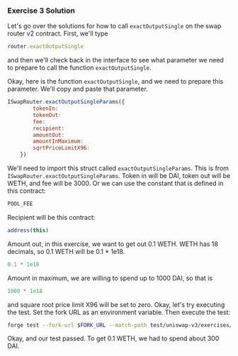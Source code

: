 ### Exercise 3 Solution

Let's go over the solutions for how to call `exactOutputSingle` on the swap router v2 contract. First, we'll type
```javascript
router.exactOutputSingle
```
and then we'll check back in the interface to see what parameter we need to prepare to call the function `exactOutputSingle`. 

Okay, here is the function `exactOutputSingle`, and we need to prepare this parameter. We'll copy and paste that parameter.
```javascript
ISwapRouter.exactOutputSingleParams({
        tokenIn:
        tokenOut:
        fee:
        recipient:
        amountOut:
        amountInMaximum:
        sqrtPriceLimitX96:
    })
```
We'll need to import this struct called `exactOutputSingleParams`. This is from `ISwapRouter.exactOutputSingleParams`.
Token in will be DAI, token out will be WETH, and fee will be 3000. Or we can use the constant that is defined in this contract:
```javascript
POOL_FEE
```
Recipient will be this contract:
```javascript
address(this)
```
Amount out, in this exercise, we want to get out 0.1 WETH. WETH has 18 decimals, so 0.1 WETH will be 0.1 * 1e18.
```javascript
0.1 * 1e18
```
Amount in maximum, we are willing to spend up to 1000 DAI, so that is
```javascript
1000 * 1e18
```
and square root price limit X96 will be set to zero.
Okay, let's try executing the test.
Set the fork URL as an environment variable. Then execute the test:
```bash
forge test --fork-url $FORK_URL --match-path test/uniswap-v3/exercises/UniswapV3Swap.test.sol -vvv
```
Okay, and our test passed.
To get 0.1 WETH, we had to spend about 300 DAI.
